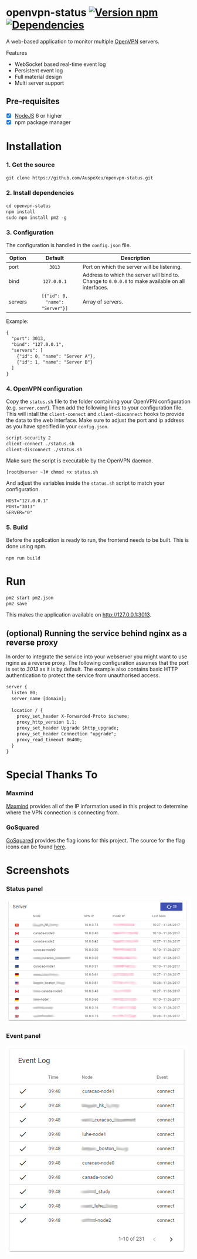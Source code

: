 # openvpn-status [![Version npm](https://img.shields.io/npm/v/openvpn-status.svg?style=flat-square)](https://www.npmjs.com/package/openvpn-status)[![Dependencies](https://img.shields.io/david/auspexeu/openvpn-status.svg?style=flat-square)](https://david-dm.org/auspexeu/openvpn-status)

A web-based application to monitor multiple [OpenVPN](https://openvpn.net/index.php/open-source/overview.html) servers.

Features
* WebSocket based real-time event log
* Persistent event log
* Full material design
* Multi server support

## Pre-requisites

- [x] [NodeJS](https://nodejs.org/en/download/package-manager/) 6 or higher
- [x] npm package manager

# Installation
### 1. Get the source

``git clone https://github.com/AuspeXeu/openvpn-status.git``

### 2. Install dependencies

```
cd openvpn-status
npm install
sudo npm install pm2 -g
```

### 3. Configuration

The configuration is handled in the ``config.json`` file.

| Option  | Default       | Description  |
| ------- |:-------------:| ------------ |
| port    | ``3013``      | Port on which the server will be listening. |
| bind    | ``127.0.0.1`` | Address to which the server will bind to. Change to ``0.0.0.0`` to make available on all interfaces. |
| servers | ``[{"id": 0, "name": "Server"}]``        | Array of servers. |

Example:
```
{
  "port": 3013,
  "bind": "127.0.0.1",
  "servers": [
    {"id": 0, "name": "Server A"},
    {"id": 1, "name": "Server B"}
  ]
}
```

### 4. OpenVPN configuration

Copy the `status.sh` file to the folder containing your OpenVPN configuration (e.g. `server.conf`). Then add the following lines to your configuration file. This will intall the `client-connect` and `client-disconnect` hooks to provide the data to the web interface. Make sure to adjust the port and ip address as you have specified in your `config.json`.

```
script-security 2
client-connect ./status.sh
client-disconnect ./status.sh
```

Make sure the script is executable by the OpenVPN daemon.

```
[root@server ~]# chmod +x status.sh
```

And adjust the variables inside the `status.sh` script to match your configuration.

```
HOST="127.0.0.1"
PORT="3013"
SERVER="0"
```

### 5. Build

Before the application is ready to run, the frontend needs to be built. This is done using npm.

``npm run build``

# Run

```
pm2 start pm2.json
pm2 save
```

This makes the application available on http://127.0.0.1:3013.

## (optional) Running the service behind nginx as a reverse proxy

In order to integrate the service into your webserver you might want to use nginx as a reverse proxy. The following configuration assumes that the port is set to *3013* as it is by default. The example also contains basic HTTP authentication to protect the service from unauthorised access.

```
server {
  listen 80;
  server_name [domain];

  location / {
    proxy_set_header X-Forwarded-Proto $scheme;
    proxy_http_version 1.1;
    proxy_set_header Upgrade $http_upgrade;
    proxy_set_header Connection "upgrade";
    proxy_read_timeout 86400;
  }
}
```

# Special Thanks To

### Maxmind

[Maxmind](http://dev.maxmind.com/geoip/geoip2/geolite2/) provides all of the IP information used in this project to determine where the VPN connection is connecting from.

### GoSquared

[GoSquared](https://www.gosquared.com) provides the flag icons for this project. The source for the flag icons can be found [here](https://www.gosquared.com/resources/flag-icons/).

# Screenshots

### Status panel
![Status panel](https://raw.githubusercontent.com/AuspeXeu/openvpn-status/master/screen1.png)

### Event panel
![Event panel](https://raw.githubusercontent.com/AuspeXeu/openvpn-status/master/screen2.png)
